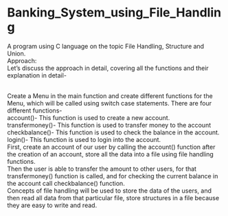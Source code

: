 # Banking_System_using_File_Handling
A program using C language on the topic File Handling, Structure and Union.
 <br />Approach:
 <br />Let’s discuss the approach in detail, covering all the functions and their explanation in detail-

 <br />Create a Menu in the main function and create different functions for the Menu, which will be called using switch case statements. There are four different functions-
 <br />account()- This function is used to create a new account.
 <br />transfermoney()- This function is used to transfer money to the account
 <br />checkbalance()- This function is used to check the balance in the account.
 <br />login()- This function is used to login into the account.
 <br />First, create an account of our user by calling the account() function after the creation of an account, store all the data into a file using file handling functions.
 <br />Then the user is able to transfer the amount to other users, for that transfermoney() function is called, and for checking the current balance in the account call checkbalance() function.
 <br />Concepts of file handling will be used to store the data of the users, and then read all data from that particular file, store structures in a file because they are easy to write and read.
